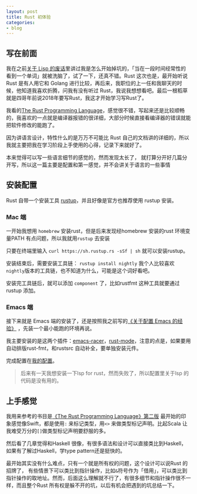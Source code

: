 ```yaml
---
layout: post
title: Rust 初体验
categories:
- blog
---
```


## 写在前面

我在之前[关于 Lisp 的废话](http://ccqpein.me/2016/03/10/关于-Lisp-的废话.html)里讲过我是怎么开始掉坑的，「当在一段时间经常性的看到一个单词」就被洗脑了，试了一下，还真不错。Rust 这次也是，最开始听说 Rust 是有人用它和 Golang 进行比较，再后来，我职位的上一任和我聊天的时候，他知道我喜欢折腾，问我有没有听过 Rust，我说我想想看吧。最后一根稻草就是四哥年前说2018年要写Rust，我这才开始学习写Rust了。

我看的[The Rust Programming Language](https://doc.rust-lang.org/book/second-edition/ch01-00-introduction.html)，感觉很不错，写起来还是比较顺畅的，我喜欢的一点就是编译器报错的很详细，大部分时候直接看编译器的错误就能把软件修改的能跑了。

因为讲语言设计，特性什么的是万万不可能比 Rust 自己的文档讲的详细的，所以我就主要把我在学习阶段上手使用的心得，记录下来就好了。

本来觉得可以写一些语言细节的感觉的，然而发现太长了， 就打算分开好几篇分开写，所以这一篇主要是配置和第一感觉，并不会讲关于语言的一些事情

## 安装配置

Rust 自带一个安装工具 [rustup](https://www.rust-lang.org/en-US/install.html)，并且好像是官方也推荐使用 rustup 安装。

### Mac 端

一开始我想用 `homebrew` 安装rust，但是后来发现经homebrew 安装的rust 环境变量PATH 有点问题，所以我就用`rustup` 去安装

只要在终端里输入
`curl https://sh.rustup.rs -sSf | sh` 就可以安装rustup。

安装结束后，需要安装工具链：
`rustup install nightly`
我个人比较喜欢`nightly`版本的工具链，也不知道为什么，可能是这个词好看吧。

安装完工具链后，就可以添加 `component` 了，比如rustfmt 这种工具就要通过rustup 添加。


### Emacs 端

接下来就是 Emacs 端的安装了，还是按照我之前写的[《关于配置 Emacs 的经验》](http://ccqpein.me/blog/2017/06/16/关于配置-Emacs-的经验.html) ，先装一个最小能跑的环境再说。

我主要安装的是这两个插件：[emacs-racer](https://github.com/racer-rust/emacs-racer)，[rust-mode](https://github.com/rust-lang/rust-mode)，注意的点是，如果要用自动排版rust-fmt，和rustsrc 自动补全，要单独安装元件。

完成配置在[我的配置](https://github.com/ccqpein/ccQ-Emacs-d/blob/master/init.el#L427)。

>后来有一天我想安装一下lsp for rust，然而失败了，所以配置里关于lsp 的代码是没有用的。

## 上手感觉

我用来参考的书目是[《The Rust Programming Language》第二版](https://doc.rust-lang.org/book/second-edition/ch01-00-introduction.html) 最开始的印象感觉像Swift，都是使用`:` 来标记类型，用`<>` 来做类型标记声明。比起Scala 让我难受万分的`[]`做类型标记声明要舒服的多。

然后看了几章觉得和Haskell 很像，有很多语法和设计可以直接类比到Haskell，如果有了解过Haskell，学type pattern还是挺快的。

最开始其实没有什么难点，只有一个就是所有权的问题，这个设计可以说Rust 的招牌了， 有些情景下可以类比到指针操作，比如`&`符号作为「借用」，可以类比到指针操作的取地址。然而，后面这么理解就不行了，有很多细节和指针操作很不一样，而且整个Rust 所有权是躲不开的坑，以后有机会把遇到的坑总结一下。

